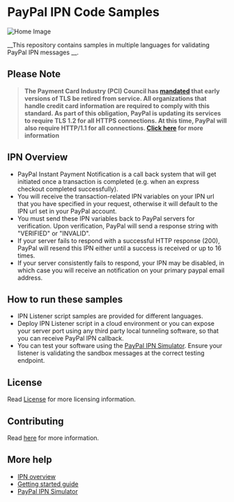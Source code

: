 # PayPal IPN Code Samples

![Home Image](https://raw.githubusercontent.com/wiki/paypal/PayPal-PHP-SDK/images/homepage.jpg)


__This repository contains samples in multiple languages for validating PayPal IPN messages __.

## Please Note
> **The Payment Card Industry (PCI) Council has [mandated](http://blog.pcisecuritystandards.org/migrating-from-ssl-and-early-tls) that early versions of TLS be retired from service.  All organizations that handle credit card information are required to comply with this standard. As part of this obligation, PayPal is updating its services to require TLS 1.2 for all HTTPS connections. At this time, PayPal will also require HTTP/1.1 for all connections. [Click here](https://github.com/paypal/tls-update) for more information**


## IPN Overview

* PayPal Instant Payment Notification is a call back system that will get initiated once a transaction is completed (e.g. when an express checkout completed successfully).
* You will receive the transaction-related IPN variables on your IPN url that you have specified in your request, otherwise it will default to the IPN url set in your PayPal account.
*  You must send these IPN variables back to PayPal servers for verification. Upon verification, PayPal will send
a response string with "VERIFIED" or "INVALID".
* If your server fails to respond with a successful HTTP response (200), PayPal will resend this IPN either until a success is received or up to 16 times.
* If your server consistently fails to respond, your IPN may be disabled, in which case you will receive an notification on your primary paypal email address. 

## How to run these samples

* IPN Listener script samples are provided for different languages.
* Deploy IPN Listener script in a cloud environment or you can expose your server port using any third party local tunneling software, so that you can receive PayPal IPN callback.
* You can test your software using the [PayPal IPN Simulator](https://developer.paypal.com/developer/ipnSimulator/). Ensure your listener is validating the sandbox messages at the correct testing endpoint. 

## License

Read [License](LICENSE) for more licensing information.

## Contributing

Read [here](CONTRIBUTING.md) for more information.

## More help
* [IPN overview](https://developer.paypal.com/docs/classic/products/instant-payment-notification/)
* [Getting started guide](https://developer.paypal.com/webapps/developer/docs/classic/ipn/integration-guide/IPNIntro/)
* [PayPal IPN Simulator](https://developer.paypal.com/developer/ipnSimulator/)
